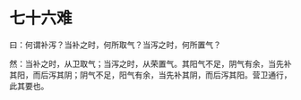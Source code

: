 # 七十六难



曰：何谓补泻？当补之时，何所取气？当泻之时，何所置气？


然：当补之时，从卫取气；当泻之时，从荣置气。其阳气不足，阴气有余，当先补其阳，而后泻其阴；阴气不足，阳气有余，当先补其阴，而后泻其阳。营卫通行，此其要也。